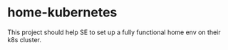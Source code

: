 # home-kubernetes


This project should help SE to set up a fully functional home env on their k8s cluster.



